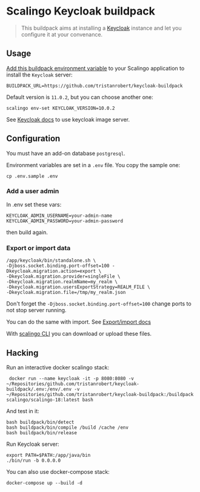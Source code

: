 # Scalingo Keycloak buildpack

> This buildpack aims at installing a [Keycloak](https://keycloak.org) instance and let you configure it at your convenance.

## Usage

[Add this buildpack environment variable][1] to your Scalingo application to install the `Keycloak` server:

```shell
BUILDPACK_URL=https://github.com/tristanrobert/keycloak-buildpack
```

Default version is `11.0.2`, but you can choose another one:

```shell
scalingo env-set KEYCLOAK_VERSION=10.0.2
```

See [Keycloak docs](https://github.com/keycloak/keycloak-containers/tree/master/server) to use keycloak image server.

## Configuration

You must have an add-on database `postgresql`.

Environment variables are set in a `.env` file. You copy the sample one:

```shell
cp .env.sample .env
```

### Add a user admin

In .env set these vars:

```shell
KEYCLOAK_ADMIN_USERNAME=your-admin-name
KEYCLOAK_ADMIN_PASSWORD=your-admin-password
```

then build again.

### Export or import data

```shell
/app/keycloak/bin/standalone.sh \
-Djboss.socket.binding.port-offset=100 -Dkeycloak.migration.action=export \
-Dkeycloak.migration.provider=singleFile \
-Dkeycloak.migration.realmName=my_realm \
-Dkeycloak.migration.usersExportStrategy=REALM_FILE \
-Dkeycloak.migration.file=/tmp/my_realm.json
```

Don't forget the `-Djboss.socket.binding.port-offset=100` change ports to not stop server running.

You can do the same with import. See [Export/import docs](https://www.keycloak.org/docs/latest/server_admin/index.html#_export_import)

With [scalingo CLI](https://doc.scalingo.com/platform/app/tasks#upload-an-archive-and-extract-it-on-the-server) you can download or upload these files.

## Hacking

Run an interactive docker scalingo stack:

```shell
 docker run --name keycloak -it -p 8080:8080 -v ~/Repositories/github.com/tristanrobert/keycloak-buildpack/.env:/env/.env -v ~/Repositories/github.com/tristanrobert/keycloak-buildpack:/buildpack scalingo/scalingo-18:latest bash
```

And test in it:

```shell
bash buildpack/bin/detect
bash buildpack/bin/compile /build /cache /env
bash buildpack/bin/release
```

Run Keycloak server:

```shell
export PATH=$PATH:/app/java/bin
./bin/run -b 0.0.0.0
```

You can also use docker-compose stack:

```shell
docker-compose up --build -d
```

[1]: https://doc.scalingo.com/platform/deployment/buildpacks/custom
